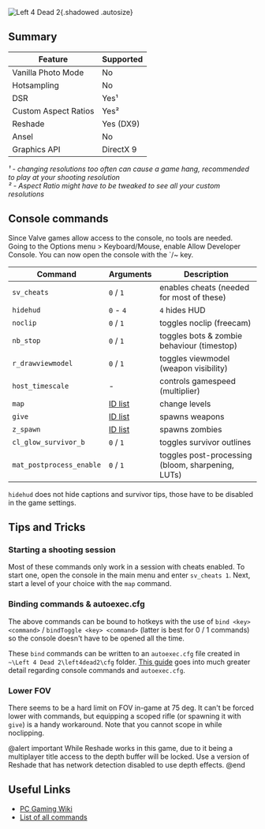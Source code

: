 ![Left 4 Dead 2](Images\l4d2_header.png "Shot by moyevka"){.shadowed .autosize}

## Summary

Feature | Supported
--|--
Vanilla Photo Mode | No
Hotsampling | No
DSR | Yes¹
Custom Aspect Ratios | Yes²
Reshade | Yes (DX9)
Ansel | No
Graphics API | DirectX 9

*¹ - changing resolutions too often can cause a game hang, recommended to play at your shooting resolution  
² - Aspect Ratio might have to be tweaked to see all your custom resolutions*

## Console commands

Since Valve games allow access to the console, no tools are needed.  
Going to the Options menu > Keyboard/Mouse, enable Allow Developer Console. You can now open the console with the `/~ key.  

Command | Arguments| Description
-- | -- | --
`sv_cheats` | `0` / `1` | enables cheats (needed for most of these)
`hidehud` | `0` - `4` | `4` hides HUD
`noclip` | `0` / `1` | toggles noclip (freecam)
`nb_stop` | `0` / `1` | toggles bots & zombie behaviour (timestop)
`r_drawviewmodel` | `0` / `1` | toggles viewmodel (weapon visibility)
`host_timescale` | - | controls gamespeed (multiplier)
`map` | [ID list](https://commands.gg/l4d2/map) | change levels
`give` | [ID list](https://commands.gg/l4d2/give) | spawns weapons
`z_spawn` | [ID list](https://commands.gg/l4d2/z-spawn) | spawns zombies
`cl_glow_survivor_b` | `0` / `1` | toggles survivor outlines
`mat_postprocess_enable` | `0` / `1` | toggles post-processing (bloom, sharpening, LUTs)

`hidehud` does not hide captions and survivor tips, those have to be disabled in the game settings.  

## Tips and Tricks

### Starting a shooting session

Most of these commands only work in a session with cheats enabled. To start one, open the console in the main menu and enter `sv_cheats 1`. Next, start a level of your choice with the `map` command. 

### Binding commands & autoexec.cfg

The above commands can be bound to hotkeys with the use of `bind <key> <command>` / `bindToggle <key> <command>` (latter is best for 0 / 1 commands) so the console doesn't have to be opened all the time. 

These `bind` commands can be written to an `autoexec.cfg` file created in `~\Left 4 Dead 2\left4dead2\cfg` folder. [This guide](https://steamcommunity.com/sharedfiles/filedetails/?id=381795162) goes into much greater detail regarding console commands and `autoexec.cfg`.

### Lower FOV

There seems to be a hard limit on FOV in-game at 75 deg. It can't be forced lower with commands, but equipping a scoped rifle (or spawning it with `give`) is a handy workaround. Note that you cannot scope in while noclipping.

@alert important
While Reshade works in this game, due to it being a multiplayer title access to the depth buffer will be locked. Use a version of Reshade that has network detection disabled to use depth effects.
@end

## Useful Links

* [PC Gaming Wiki](https://www.pcgamingwiki.com/wiki/Left_4_Dead_2)
* [List of all commands](https://developer.valvesoftware.com/wiki/List_of_L4D2_Cvars)